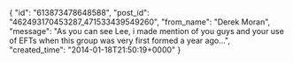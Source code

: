  {
   "id": "613873478648588",
   "post_id": "462493170453287_471533439549260",
   "from_name": "Derek Moran",
   "message": "As you can see Lee, i made mention of you guys and your use of EFTs when this group was very first formed a year ago...",
   "created_time": "2014-01-18T21:50:19+0000"
 }
